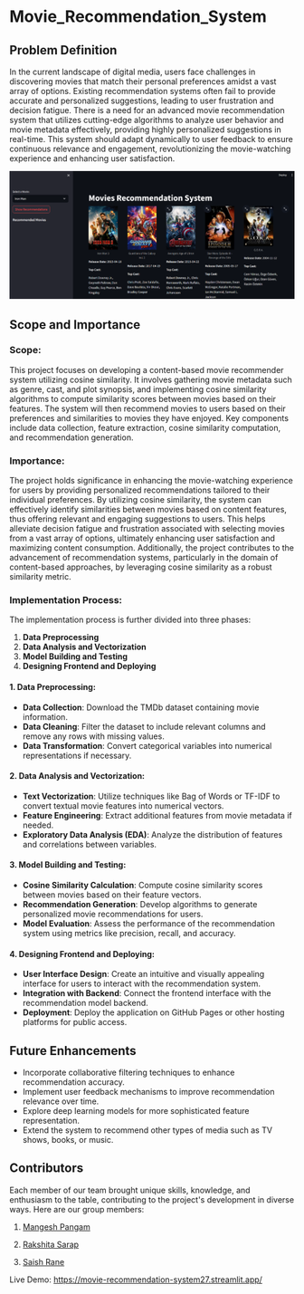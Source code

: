 # Movie_Recommendation_System

## Problem Definition

In the current landscape of digital media, users face challenges in discovering movies that match their personal preferences amidst a vast array of options. Existing recommendation systems often fail to provide accurate and personalized suggestions, leading to user frustration and decision fatigue. There is a need for an advanced movie recommendation system that utilizes cutting-edge algorithms to analyze user behavior and movie metadata effectively, providing highly personalized suggestions in real-time. This system should adapt dynamically to user feedback to ensure continuous relevance and engagement, revolutionizing the movie-watching experience and enhancing user satisfaction.

![Movie Recommendation System](final.png)

## Scope and Importance

### Scope:

This project focuses on developing a content-based movie recommender system utilizing cosine similarity. It involves gathering movie metadata such as genre, cast, and plot synopsis, and implementing cosine similarity algorithms to compute similarity scores between movies based on their features. The system will then recommend movies to users based on their preferences and similarities to movies they have enjoyed. Key components include data collection, feature extraction, cosine similarity computation, and recommendation generation.

### Importance:

The project holds significance in enhancing the movie-watching experience for users by providing personalized recommendations tailored to their individual preferences. By utilizing cosine similarity, the system can effectively identify similarities between movies based on content features, thus offering relevant and engaging suggestions to users. This helps alleviate decision fatigue and frustration associated with selecting movies from a vast array of options, ultimately enhancing user satisfaction and maximizing content consumption. Additionally, the project contributes to the advancement of recommendation systems, particularly in the domain of content-based approaches, by leveraging cosine similarity as a robust similarity metric.


### Implementation Process:

The implementation process is further divided into three phases:

1. **Data Preprocessing**
2. **Data Analysis and Vectorization**
3. **Model Building and Testing**
4. **Designing Frontend and Deploying**

#### 1. Data Preprocessing:

- **Data Collection**: Download the TMDb dataset containing movie information.
- **Data Cleaning**: Filter the dataset to include relevant columns and remove any rows with missing values.
- **Data Transformation**: Convert categorical variables into numerical representations if necessary.

#### 2. Data Analysis and Vectorization:

- **Text Vectorization**: Utilize techniques like Bag of Words or TF-IDF to convert textual movie features into numerical vectors.
- **Feature Engineering**: Extract additional features from movie metadata if needed.
- **Exploratory Data Analysis (EDA)**: Analyze the distribution of features and correlations between variables.

#### 3. Model Building and Testing:

- **Cosine Similarity Calculation**: Compute cosine similarity scores between movies based on their feature vectors.
- **Recommendation Generation**: Develop algorithms to generate personalized movie recommendations for users.
- **Model Evaluation**: Assess the performance of the recommendation system using metrics like precision, recall, and accuracy.

#### 4. Designing Frontend and Deploying:

- **User Interface Design**: Create an intuitive and visually appealing interface for users to interact with the recommendation system.
- **Integration with Backend**: Connect the frontend interface with the recommendation model backend.
- **Deployment**: Deploy the application on GitHub Pages or other hosting platforms for public access.

## Future Enhancements

- Incorporate collaborative filtering techniques to enhance recommendation accuracy.
- Implement user feedback mechanisms to improve recommendation relevance over time.
- Explore deep learning models for more sophisticated feature representation.
- Extend the system to recommend other types of media such as TV shows, books, or music.

## Contributors

Each member of our team brought unique skills, knowledge, and enthusiasm to the table, contributing to the project's development in diverse ways.
Here are our group members:

1. [Mangesh Pangam](https://github.com/Mangesh2704)

2. [Rakshita Sarap](https://github.com/RakshitaSarap)

3. [Saish Rane](https://github.com/saishrane-11)

Live Demo: https://movie-recommendation-system27.streamlit.app/
